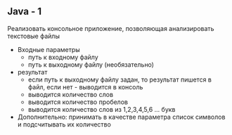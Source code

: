 ## Java - 1
Реализовать консольное приложение, позволяющая анализировать текстовые файлы
- Входные параметры
  - путь к входному файлу
  - путь к выходному файлу (необязательно)
- результат
  - если путь к выходному файлу задан, то результат пишется в файл, если нет - выводится в консоль
  - выводится количество слов
  - выводится количество пробелов
  - выводится количество слов из 1,2,3,4,5,6 ... букв
- Дополнительно: принимать в качестве параметра список символов и подсчитывать их количество
